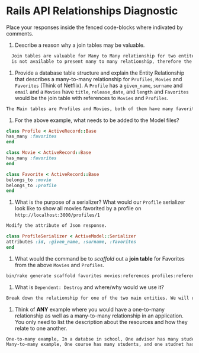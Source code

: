 # Rails API Relationships Diagnostic

Place your responses inside the fenced code-blocks where indivated by comments.

1.  Describe a reason why a join tables may be valuable.

  ```md
    Join tables are valuable for Many to Many relationship for two entites. A table
    is not available to present many to many relationship, therefore the join tables have to be create to connect the two entities.
  ```

1.  Provide a database table structure and explain the Entity Relationship that
  describes a many-to-many relationship for `Profiles`, `Movies` and `Favorites`
  (Think of Netflix). A `Profile` has a `given_name`, `surname` and `email` and a
  `Movies` have `title`, `release_date`, and `length` and `Favorites` would be the
  join table with references to `Movies` and `Profiles`.

  ```md
  The Main tables are Profiles and Movies, both of them have many favorites. The join table Favorites has two foreign keys, profile_id and movie_id. Also, one favorite belongs to one movie and one profile.
  ```

1.  For the above example, what needs to be added to the Model files?

  ```rb
  class Profile < ActiveRecord::Base
  has_many :favorites
  end
  ```

  ```rb
  class Movie < ActiveRecord::Base
  has_many :favorites
  end
  ```

  ```rb
  class Favorite < ActiveRecord::Base
  belongs_to :movie
  belongs_to :profile
  end
  ```

1.  What is the purpose of a serializer? What would our `Profile` serializer look
like to show all movies favorited by a profile on
`http://localhost:3000/profiles/1`

  ```md
  Modify the attribute of Json response.
  ```

  ```rb
  class ProfileSerializer < ActiveModel::Serializer
  attributes :id, :given_name, :surname, :favorites
  end
  ```

1.  What would the command be to _scaffold_ out a **join table** for Favorites from
the above `Movies` and `Profiles`.

  ```sh
  bin/rake generate scaffold favorites movies:references profiles:references
  ```

1.  What is `Dependent: Destroy` and where/why would we use it?

  ```md
  Break down the relationship for one of the two main entities. We will use it in join table only.
  ```

1.  Think of **ANY** example where you would have a one-to-many relationship as well
as a many-to-many relationship in an application. You only need to list the
description about the resources and how they relate to one another.

  ```md
  One-to-many example, In a databse in school, One advisor has many students and one student only has one advisor.
  Many-to-many example, One course has many students, and one studnet has many courses. 
  ```
